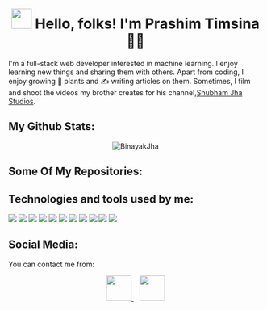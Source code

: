 <h1 align="center"> <img src="https://raw.githubusercontent.com/MartinHeinz/MartinHeinz/master/wave.gif" width="40px"> Hello, folks!  I'm Prashim Timsina 👨‍💻 </h1>

<p> I'm a full-stack web developer interested in machine learning. I enjoy learning new things and sharing them with others. Apart from coding, I enjoy growing 🌱 plants and ✍️ writing articles on them. Sometimes, I film and shoot the videos my brother creates for his channel,<a href='https://www.youtube.com/channel/UCsyi8rUBKXEKbGqtr-tIjKA' target='_blank'>Shubham Jha Studios</a>.</p>

## My Github Stats:

<p align="center"><img src="https://github-readme-stats.vercel.app/api?username=Prashim-hack&show_icons=true&" alt="BinayakJha"/></p>

## Some Of My Repositories:

<!-- [![Readme Card](https://github-readme-stats.vercel.app/api/pin/?username=Prashim-hack&repo=machine-learning)](https://github.com/Prashim-hack/machine-learning) 
[![Readme Card](https://github-readme-stats.vercel.app/api/pin/?username=BinayakJha&repo=autoplot-web&show_owner)](https://github.com/BinayakJha/autoplot-web)
[![Readme Card](https://github-readme-stats.vercel.app/api/pin/?username=BinayakJha&repo=assistant)](https://github.com/BinayakJha/assistant) 
[![Readme Card](https://github-readme-stats.vercel.app/api/pin/?username=BinayakJha&repo=machinelearning)](https://github.com/BinayakJha/machinelearning) -->



## Technologies and tools used by me:

![](https://img.shields.io/badge/OS-MACOS-informational?style=flat&logo=apple&logoColor=white&color=2bbc8a) ![](https://img.shields.io/badge/OS-Linux-informational?style=flat&logo=linux&logoColor=white&color=2bbc8a) ![](https://img.shields.io/badge/Code-Python-informational?style=flat&logo=python&logoColor=white&color=2bbc8a) ![](https://img.shields.io/badge/Code-Javascript-informational?style=flat&logo=javascript&logoColor=white&color=2bbc8a) ![](https://img.shields.io/badge/Code-HTML-informational?style=flat&logo=HTML&logoColor=white&color=2bbc8a) ![](https://img.shields.io/badge/Code-CSS-informational?style=flat&logo=css&logoColor=white&color=2bbc8a) ![](https://img.shields.io/badge/Code-Bootstrap-informational?style=flat&logo=bootstrap&logoColor=white&color=2bbc8a) ![](https://img.shields.io/badge/Code-Django-informational?style=flat&logo=django&logoColor=white&color=2bbc8a) ![](https://img.shields.io/badge/Tools-MySQLite-informational?style=flat&logo=sqlite&logoColor=white&color=2bbc8a) ![](https://img.shields.io/badge/Shell-Bash-informational?style=flat&logo=git&logoColor=white&color=2bbc8a) ![](https://img.shields.io/badge/Tools-Github-informational?style=flat&logo=github&logoColor=white&color=2bbc8a) 

## Social Media:

You can contact me from:
<p align='center'>
<center>
 <a href="https://www.facebook.com/prashim.timsina.1/">
   <img src="https://upload.wikimedia.org/wikipedia/en/thumb/0/04/Facebook_f_logo_%282021%29.svg/100px-Facebook_f_logo_%282021%29.svg.png" width="50px">
 </a>&nbsp;&nbsp;
 <a href="mailto:prashimtimsina92@gmail.com">
  <img src="https://upload.wikimedia.org/wikipedia/commons/thumb/7/7e/Gmail_icon_%282020%29.svg/100px-Gmail_icon_%282020%29.svg.png" width="50px">
 </a>
 </center>
 </p>
